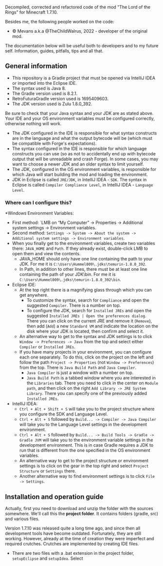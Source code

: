 Decompiled, corrected and refactored code of the mod "The Lord of the Rings" for Minecraft 1.7.10.

Besides me, the following people worked on the code:

* © Mevans a.k.a @TheChildWalrus, 2022 - developer of the original mod.

The documentation below will be useful both to developers and to my future self. Information, guides, pitfalls, tips and all that.

## General information

* This repository is a Gradle project that must be opened via IntelliJ IDEA or imported into the Eclipse IDE.
* The syntax used is Java 8.
* The Gradle version used is 8.2.1.
* RetroFuturaGradle version used is 1695409603.
* The JDK version used is Zulu 1.8.0_392.

Be sure to check that your Java syntax and your JDK are as stated above. Your IDE and your OS environment variables must be configured correctly, otherwise nothing will work.

* The JDK configured in the IDE is responsible for what syntax constructs are in the language and what the output bytecode will be (which must be compatible with Forge's expectations).
* The syntax configured in the IDE is responsible for which language constructs you can use (so as not to accidentally end up with bytecode output that will be unreadable and crash Forge). In some cases, you may want to choose a newer JDK and an older syntax to limit yourself.
* The JDK, configured in the OS environment variables, is responsible for which Java will start building the mod and loading the environment.
* JDK in Eclipse is called `JRE/JDK`, in IntelliJ IDEA - `SDK`. The syntax in Eclipse is called `Compiler Compliance Level`, in IntelliJ IDEA - `Language Level`.

### Where can I configure this?

*Windows Environment Variables:
* First method: `LMB on “My Computer” -> Properties -> Additional system settings -> Environment variables.
* Second method: `Settings -> System -> About the system -> Additional system settings -> Environment variables`.
* When you finally get to the environment variables, create two variables there: `JAVA_HOME` and `Path`. If they already exist, double-click LMB to open them and view the contents.
  * JAVA_HOME should only have one line containing the path to your JDK. For me it is `C:\Users\Hummel009\.jdks\temurin-1.8.0_392`.
  * In Path, in addition to other lines, there must be at least one line containing the path of your JDK\bin. For me it is `C:\Users\Hummel009\.jdks\temurin-1.8.0_392\bin`.
* Eclipse IDE:
  * At the top right there is a magnifying glass through which you can get anywhere.
    * To customize the syntax, search for `Compliance` and open the suggested `Compiler`. There is a number on top.
    * To configure the JDK, search for `Installed JREs` and open the suggested `Installed JREs | Open the preferences dialog`. There you can click on the current JRE and remove it (`Remove`), then add (`Add`) a new `Standard VM` and indicate the location on the disk where your JDK is located, then confirm and select it.
  * An alternative way to get to the syntax and JDK settings is to click `Window -> Preferences -> Java` from the top and select either `Compiler` or `Installed JREs`.
  * If you have many projects in your environment, you can configure each one separately. To do this, click on the project on the left and follow the path `Project -> Properties` (not `Window -> Preferences`) from the top. There is `Java Build Path` and `Java Compiler`.
    * `Java Compiler` is just a window with a number on top.
    * `Java Build Path` is a tabbed window where you are interested in the `Libraries` tab. There you need to click in the center on `Module path`, and then click on the right `Add Library -> JRE System Library`. There you can specify one of the previously added `Installed JREs`.
* IntelliJ IDEA:
  * `Ctrl + Alt + Shift + S` will take you to the project structure where you configure the SDK and Language Level.
  * `Ctrl + Alt + S` followed by `Build... -> Compiler -> Java Compiler` will take you to the Language Level settings in the development environment.
  * `Ctrl + Alt + S` followed by `Build... -> Build Tools -> Gradle -> Gradle JVM` will take you to the environment variable settings in the development environment. This is in case Gradle requires a JDK to run that is different from the one specified in the OS environment variables.
  * An alternative way to get to the project structure or environment settings is to click on the gear in the top right and select `Project Structure` or `Settings` there.
  * Another alternative way to find environment settings is to click `File -> Settings`.

## Installation and operation guide

Actually, first you need to download and unzip the folder with the sources somewhere. We'll call this the **project folder**. It contains folders (gradle, src) and various files.

Version 1.7.10 was released quite a long time ago, and since then all development tools have become outdated. Fortunately, they are still working. However, already at the time of creation they were imperfect and required crutches. Crutches are implemented by creating IDE files.

* There are two files with a .bat extension in the project folder, `setupEclipse` and `setupIdea`. Select
